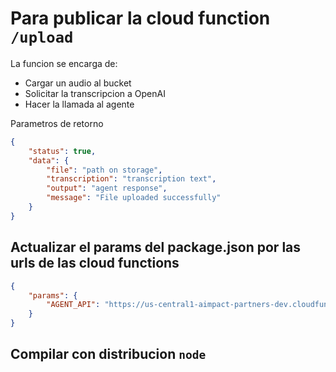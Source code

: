 # Para publicar la cloud function `/upload`

La funcion se encarga de:

-   Cargar un audio al bucket
-   Solicitar la transcripcion a OpenAI
-   Hacer la llamada al agente

Parametros de retorno

```json
{
	"status": true,
	"data": {
		"file": "path on storage",
		"transcription": "transcription text",
		"output": "agent response",
		"message": "File uploaded successfully"
	}
}
```

## Actualizar el params del package.json por las urls de las cloud functions

```json
{
	"params": {
		"AGENT_API": "https://us-central1-aimpact-partners-dev.cloudfunctions.net/agent"
	}
}
```

## Compilar con distribucion `node`
